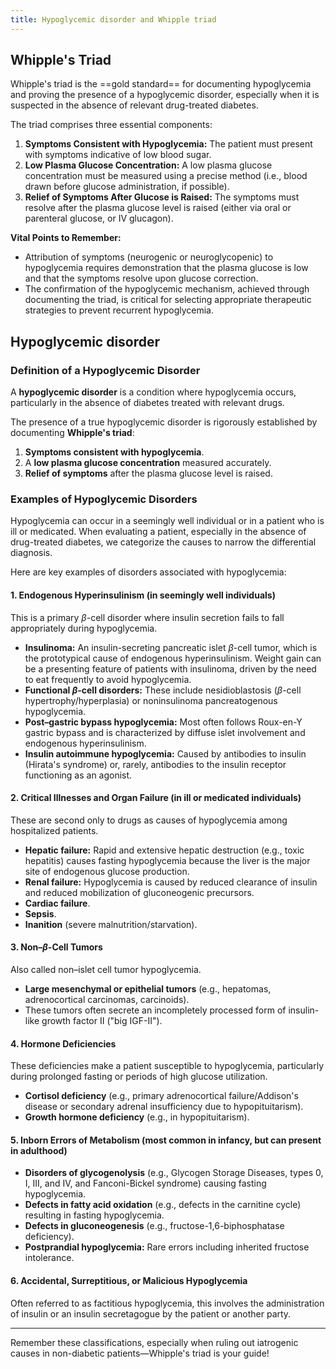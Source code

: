 ```yaml
---
title: Hypoglycemic disorder and Whipple triad
---
```


## Whipple's Triad

Whipple's triad is the ==gold standard== for documenting hypoglycemia and proving the presence of a hypoglycemic disorder, especially when it is suspected in the absence of relevant drug-treated diabetes.

The triad comprises three essential components:

1.  **Symptoms Consistent with Hypoglycemia:** The patient must present with symptoms indicative of low blood sugar.
2.  **Low Plasma Glucose Concentration:** A low plasma glucose concentration must be measured using a precise method (i.e., blood drawn before glucose administration, if possible).
3.  **Relief of Symptoms After Glucose is Raised:** The symptoms must resolve after the plasma glucose level is raised (either via oral or parenteral glucose, or IV glucagon).

**Vital Points to Remember:**

*   Attribution of symptoms (neurogenic or neuroglycopenic) to hypoglycemia requires demonstration that the plasma glucose is low and that the symptoms resolve upon glucose correction.
*   The confirmation of the hypoglycemic mechanism, achieved through documenting the triad, is critical for selecting appropriate therapeutic strategies to prevent recurrent hypoglycemia.

## Hypoglycemic disorder 

### Definition of a Hypoglycemic Disorder

A **hypoglycemic disorder** is a condition where hypoglycemia occurs, particularly in the absence of diabetes treated with relevant drugs.

The presence of a true hypoglycemic disorder is rigorously established by documenting **Whipple's triad**:
1.  **Symptoms consistent with hypoglycemia**.
2.  A **low plasma glucose concentration** measured accurately.
3.  **Relief of symptoms** after the plasma glucose level is raised.

### Examples of Hypoglycemic Disorders

Hypoglycemia can occur in a seemingly well individual or in a patient who is ill or medicated. When evaluating a patient, especially in the absence of drug-treated diabetes, we categorize the causes to narrow the differential diagnosis.

Here are key examples of disorders associated with hypoglycemia:

#### 1. Endogenous Hyperinsulinism (in seemingly well individuals)
This is a primary $\beta$-cell disorder where insulin secretion fails to fall appropriately during hypoglycemia.

*   **Insulinoma:** An insulin-secreting pancreatic islet $\beta$-cell tumor, which is the prototypical cause of endogenous hyperinsulinism. Weight gain can be a presenting feature of patients with insulinoma, driven by the need to eat frequently to avoid hypoglycemia.
*   **Functional $\beta$-cell disorders:** These include nesidioblastosis ($\beta$-cell hypertrophy/hyperplasia) or noninsulinoma pancreatogenous hypoglycemia.
*   **Post–gastric bypass hypoglycemia:** Most often follows Roux-en-Y gastric bypass and is characterized by diffuse islet involvement and endogenous hyperinsulinism.
*   **Insulin autoimmune hypoglycemia:** Caused by antibodies to insulin (Hirata's syndrome) or, rarely, antibodies to the insulin receptor functioning as an agonist.

#### 2. Critical Illnesses and Organ Failure (in ill or medicated individuals)
These are second only to drugs as causes of hypoglycemia among hospitalized patients.

*   **Hepatic failure:** Rapid and extensive hepatic destruction (e.g., toxic hepatitis) causes fasting hypoglycemia because the liver is the major site of endogenous glucose production.
*   **Renal failure:** Hypoglycemia is caused by reduced clearance of insulin and reduced mobilization of gluconeogenic precursors.
*   **Cardiac failure**.
*   **Sepsis**.
*   **Inanition** (severe malnutrition/starvation).

#### 3. Non–$\beta$-Cell Tumors
Also called non–islet cell tumor hypoglycemia.

*   **Large mesenchymal or epithelial tumors** (e.g., hepatomas, adrenocortical carcinomas, carcinoids).
*   These tumors often secrete an incompletely processed form of insulin-like growth factor II ("big IGF-II").

#### 4. Hormone Deficiencies
These deficiencies make a patient susceptible to hypoglycemia, particularly during prolonged fasting or periods of high glucose utilization.

*   **Cortisol deficiency** (e.g., primary adrenocortical failure/Addison's disease or secondary adrenal insufficiency due to hypopituitarism).
*   **Growth hormone deficiency** (e.g., in hypopituitarism).

#### 5. Inborn Errors of Metabolism (most common in infancy, but can present in adulthood)
*   **Disorders of glycogenolysis** (e.g., Glycogen Storage Diseases, types 0, I, III, and IV, and Fanconi-Bickel syndrome) causing fasting hypoglycemia.
*   **Defects in fatty acid oxidation** (e.g., defects in the carnitine cycle) resulting in fasting hypoglycemia.
*   **Defects in gluconeogenesis** (e.g., fructose-1,6-biphosphatase deficiency).
*   **Postprandial hypoglycemia:** Rare errors including inherited fructose intolerance.

#### 6. Accidental, Surreptitious, or Malicious Hypoglycemia
Often referred to as factitious hypoglycemia, this involves the administration of insulin or an insulin secretagogue by the patient or another party.

***

Remember these classifications, especially when ruling out iatrogenic causes in non-diabetic patients—Whipple's triad is your guide!